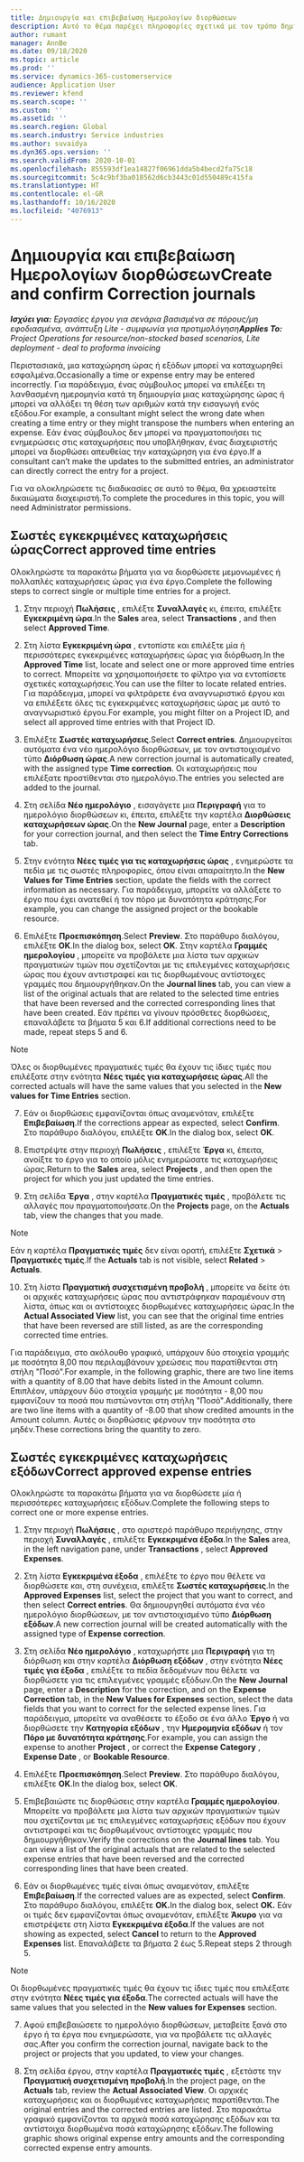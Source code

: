 ```yaml
---
title: Δημιουργία και επιβεβαίωση Ημερολογίων διορθώσεων
description: Αυτό το θέμα παρέχει πληροφορίες σχετικά με τον τρόπο δημιουργίας και επιβεβαίωσης ενός ημερολογίου διορθώσεων.
author: rumant
manager: AnnBe
ms.date: 09/18/2020
ms.topic: article
ms.prod: ''
ms.service: dynamics-365-customerservice
audience: Application User
ms.reviewer: kfend
ms.search.scope: ''
ms.custom: ''
ms.assetid: ''
ms.search.region: Global
ms.search.industry: Service industries
ms.author: suvaidya
ms.dyn365.ops.version: ''
ms.search.validFrom: 2020-10-01
ms.openlocfilehash: 855593df1ea14827f06961dda5b4becd2fa75c18
ms.sourcegitcommit: 5c4c9bf3ba018562d6cb3443c01d550489c415fa
ms.translationtype: HT
ms.contentlocale: el-GR
ms.lasthandoff: 10/16/2020
ms.locfileid: "4076913"
---
```

# <a name="create-and-confirm-correction-journals"></a><span data-ttu-id="31ee7-103">Δημιουργία και επιβεβαίωση Ημερολογίων διορθώσεων</span><span class="sxs-lookup"><span data-stu-id="31ee7-103">Create and confirm Correction journals</span></span>

<span data-ttu-id="31ee7-104">_**Ισχύει για:** Εργασίες έργου για σενάρια βασισμένα σε πόρους/μη εφοδιασμένα, ανάπτυξη Lite - συμφωνία για προτιμολόγηση_</span><span class="sxs-lookup"><span data-stu-id="31ee7-104">_**Applies To:** Project Operations for resource/non-stocked based scenarios, Lite deployment - deal to proforma invoicing_</span></span>

<span data-ttu-id="31ee7-105">Περιστασιακά, μια καταχώρηση ώρας ή εξόδων μπορεί να καταχωρηθεί εσφαλμένα.</span><span class="sxs-lookup"><span data-stu-id="31ee7-105">Occasionally a time or expense entry may be entered incorrectly.</span></span> <span data-ttu-id="31ee7-106">Για παράδειγμα, ένας σύμβουλος μπορεί να επιλέξει τη λανθασμένη ημερομηνία κατά τη δημιουργία μιας καταχώρησης ώρας ή μπορεί να αλλάξει τη θέση των αριθμών κατά την εισαγωγή ενός εξόδου.</span><span class="sxs-lookup"><span data-stu-id="31ee7-106">For example, a consultant might select the wrong date when creating a time entry or they might transpose the numbers when entering an expense.</span></span> <span data-ttu-id="31ee7-107">Εάν ένας σύμβουλος δεν μπορεί να πραγματοποιήσει τις ενημερώσεις στις καταχωρήσεις που υποβλήθηκαν, ένας διαχειριστής μπορεί να διορθώσει απευθείας την καταχώρηση για ένα έργο.</span><span class="sxs-lookup"><span data-stu-id="31ee7-107">If a consultant can’t make the updates to the submitted entries, an administrator can directly correct the entry for a project.</span></span>

<span data-ttu-id="31ee7-108">Για να ολοκληρώσετε τις διαδικασίες σε αυτό το θέμα, θα χρειαστείτε δικαιώματα διαχειριστή.</span><span class="sxs-lookup"><span data-stu-id="31ee7-108">To complete the procedures in this topic, you will need Administrator permissions.</span></span>

## <a name="correct-approved-time-entries"></a><span data-ttu-id="31ee7-109">Σωστές εγκεκριμένες καταχωρήσεις ώρας</span><span class="sxs-lookup"><span data-stu-id="31ee7-109">Correct approved time entries</span></span>     

<span data-ttu-id="31ee7-110">Ολοκληρώστε τα παρακάτω βήματα για να διορθώσετε μεμονωμένες ή πολλαπλές καταχωρήσεις ώρας για ένα έργο.</span><span class="sxs-lookup"><span data-stu-id="31ee7-110">Complete the following steps to correct single or multiple time entries for a project.</span></span>

1. <span data-ttu-id="31ee7-111">Στην περιοχή **Πωλήσεις** , επιλέξτε **Συναλλαγές** κι, έπειτα, επιλέξτε **Εγκεκριμένη ώρα**.</span><span class="sxs-lookup"><span data-stu-id="31ee7-111">In the **Sales** area, select **Transactions** , and then select **Approved Time**.</span></span> 

2. <span data-ttu-id="31ee7-112">Στη λίστα **Εγκεκριμένη ώρα** , εντοπίστε και επιλέξτε μία ή περισσότερες εγκεκριμένες καταχωρήσεις ώρας για διόρθωση.</span><span class="sxs-lookup"><span data-stu-id="31ee7-112">In the **Approved Time** list, locate and select one or more approved time entries to correct.</span></span> <span data-ttu-id="31ee7-113">Μπορείτε να χρησιμοποιήσετε το φίλτρο για να εντοπίσετε σχετικές καταχωρήσεις.</span><span class="sxs-lookup"><span data-stu-id="31ee7-113">You can use the filter to locate related entries.</span></span> <span data-ttu-id="31ee7-114">Για παράδειγμα, μπορεί να φιλτράρετε ένα αναγνωριστικό έργου και να επιλέξετε όλες τις εγκεκριμένες καταχωρήσεις ώρας με αυτό το αναγνωριστικό έργου.</span><span class="sxs-lookup"><span data-stu-id="31ee7-114">For example, you might filter on a Project ID, and select all approved time entries with that Project ID.</span></span>

3. <span data-ttu-id="31ee7-115">Επιλέξτε **Σωστές καταχωρήσεις**.</span><span class="sxs-lookup"><span data-stu-id="31ee7-115">Select **Correct entries**.</span></span> <span data-ttu-id="31ee7-116">Δημιουργείται αυτόματα ένα νέο ημερολόγιο διορθώσεων, με τον αντιστοιχισμένο τύπο **Διόρθωση ώρας**.</span><span class="sxs-lookup"><span data-stu-id="31ee7-116">A new correction journal is automatically created, with the assigned type **Time correction**.</span></span> <span data-ttu-id="31ee7-117">Οι καταχωρήσεις που επιλέξατε προστίθενται στο ημερολόγιο.</span><span class="sxs-lookup"><span data-stu-id="31ee7-117">The entries you selected are added to the journal.</span></span> 

4. <span data-ttu-id="31ee7-118">Στη σελίδα **Νέο ημερολόγιο** , εισαγάγετε μια **Περιγραφή** για το ημερολόγιο διορθώσεων κι, έπειτα, επιλέξτε την καρτέλα **Διορθώσεις καταχωρήσεων ώρας**.</span><span class="sxs-lookup"><span data-stu-id="31ee7-118">On the **New Journal** page, enter a **Description** for your correction journal, and then select the **Time Entry Corrections** tab.</span></span>  

5. <span data-ttu-id="31ee7-119">Στην ενότητα **Νέες τιμές για τις καταχωρήσεις ώρας** , ενημερώστε τα πεδία με τις σωστές πληροφορίες, όπου είναι απαραίτητο.</span><span class="sxs-lookup"><span data-stu-id="31ee7-119">In the **New Values for Time Entries** section, update the fields with the correct information as necessary.</span></span> <span data-ttu-id="31ee7-120">Για παράδειγμα, μπορείτε να αλλάξετε το έργο που έχει ανατεθεί ή τον πόρο με δυνατότητα κράτησης.</span><span class="sxs-lookup"><span data-stu-id="31ee7-120">For example, you can change the assigned project or the bookable resource.</span></span>

6. <span data-ttu-id="31ee7-121">Επιλέξτε **Προεπισκόπηση**.</span><span class="sxs-lookup"><span data-stu-id="31ee7-121">Select **Preview**.</span></span> <span data-ttu-id="31ee7-122">Στο παράθυρο διαλόγου, επιλέξτε **OK**.</span><span class="sxs-lookup"><span data-stu-id="31ee7-122">In the dialog box, select **OK**.</span></span> <span data-ttu-id="31ee7-123">Στην καρτέλα **Γραμμές ημερολογίου** , μπορείτε να προβάλετε μια λίστα των αρχικών πραγματικών τιμών που σχετίζονται με τις επιλεγμένες καταχωρήσεις ώρας που έχουν αντιστραφεί και τις διορθωμένους αντίστοιχες γραμμές που δημιουργήθηκαν.</span><span class="sxs-lookup"><span data-stu-id="31ee7-123">On the **Journal lines** tab, you can view a list of the original actuals that are related to the selected time entries that have been reversed and the corrected corresponding lines that have been created.</span></span> <span data-ttu-id="31ee7-124">Εάν πρέπει να γίνουν πρόσθετες διορθώσεις, επαναλάβετε τα βήματα 5 και 6.</span><span class="sxs-lookup"><span data-stu-id="31ee7-124">If additional corrections need to be made, repeat steps 5 and 6.</span></span> 

> [!NOTE]
> <span data-ttu-id="31ee7-125">Όλες οι διορθωμένες πραγματικές τιμές θα έχουν τις ίδιες τιμές που επιλέξατε στην ενότητα **Νέες τιμές για καταχωρήσεις ώρας**.</span><span class="sxs-lookup"><span data-stu-id="31ee7-125">All the corrected actuals will have the same values that you selected in the **New values for Time Entries** section.</span></span>

7. <span data-ttu-id="31ee7-126">Εάν οι διορθώσεις εμφανίζονται όπως αναμενόταν, επιλέξτε **Επιβεβαίωση**.</span><span class="sxs-lookup"><span data-stu-id="31ee7-126">If the corrections appear as expected, select **Confirm**.</span></span> <span data-ttu-id="31ee7-127">Στο παράθυρο διαλόγου, επιλέξτε **OK**.</span><span class="sxs-lookup"><span data-stu-id="31ee7-127">In the dialog box, select **OK**.</span></span>

8. <span data-ttu-id="31ee7-128">Επιστρέψτε στην περιοχή **Πωλήσεις** , επιλέξτε **Έργα** κι, έπειτα, ανοίξτε το έργο για το οποίο μόλις ενημερώσατε τις καταχωρήσεις ώρας.</span><span class="sxs-lookup"><span data-stu-id="31ee7-128">Return to the **Sales** area, select **Projects** , and then open the project for which you just updated the time entries.</span></span> 

9. <span data-ttu-id="31ee7-129">Στη σελίδα **Έργα** , στην καρτέλα **Πραγματικές τιμές** , προβάλετε τις αλλαγές που πραγματοποιήσατε.</span><span class="sxs-lookup"><span data-stu-id="31ee7-129">On the **Projects** page, on the **Actuals** tab, view the changes that you made.</span></span> 

> [!NOTE]
> <span data-ttu-id="31ee7-130">Εάν η καρτέλα **Πραγματικές τιμές** δεν είναι ορατή, επιλέξτε **Σχετικά** > **Πραγματικές τιμές**.</span><span class="sxs-lookup"><span data-stu-id="31ee7-130">If the **Actuals** tab is not visible, select **Related** > **Actuals**.</span></span>  

10. <span data-ttu-id="31ee7-131">Στη λίστα **Πραγματική συσχετισμένη προβολή** , μπορείτε να δείτε ότι οι αρχικές καταχωρήσεις ώρας που αντιστράφηκαν παραμένουν στη λίστα, όπως και οι αντίστοιχες διορθωμένες καταχωρήσεις ώρας.</span><span class="sxs-lookup"><span data-stu-id="31ee7-131">In the **Actual Associated View** list, you can see that the original time entries that have been reversed are still listed, as are the corresponding corrected time entries.</span></span> 

<span data-ttu-id="31ee7-132">Για παράδειγμα, στο ακόλουθο γραφικό, υπάρχουν δύο στοιχεία γραμμής με ποσότητα 8,00 που περιλαμβάνουν χρεώσεις που παρατίθενται στη στήλη "Ποσό".</span><span class="sxs-lookup"><span data-stu-id="31ee7-132">For example, in the following graphic, there are two line items with a quantity of 8.00 that have debits listed in the Amount column.</span></span> <span data-ttu-id="31ee7-133">Επιπλέον, υπάρχουν δύο στοιχεία γραμμής με ποσότητα - 8,00 που εμφανίζουν τα ποσά που πιστώνονται στη στήλη "Ποσό".</span><span class="sxs-lookup"><span data-stu-id="31ee7-133">Additionally, there are two line items with a quantity of -8.00 that show credited amounts in the Amount column.</span></span> <span data-ttu-id="31ee7-134">Αυτές οι διορθώσεις φέρνουν την ποσότητα στο μηδέν.</span><span class="sxs-lookup"><span data-stu-id="31ee7-134">These corrections bring the quantity to zero.</span></span>

 
## <a name="correct-approved-expense-entries"></a><span data-ttu-id="31ee7-135">Σωστές εγκεκριμένες καταχωρήσεις εξόδων</span><span class="sxs-lookup"><span data-stu-id="31ee7-135">Correct approved expense entries</span></span>

<span data-ttu-id="31ee7-136">Ολοκληρώστε τα παρακάτω βήματα για να διορθώσετε μία ή περισσότερες καταχωρήσεις εξόδων.</span><span class="sxs-lookup"><span data-stu-id="31ee7-136">Complete the following steps to correct one or more expense entries.</span></span> 

1. <span data-ttu-id="31ee7-137">Στην περιοχή **Πωλήσεις** , στο αριστερό παράθυρο περιήγησης, στην περιοχή **Συναλλαγές** , επιλέξτε **Εγκεκριμένα έξοδα**.</span><span class="sxs-lookup"><span data-stu-id="31ee7-137">In the **Sales** area, in the left navigation pane, under **Transactions** , select **Approved Expenses**.</span></span>

2. <span data-ttu-id="31ee7-138">Στη λίστα **Εγκεκριμένα έξοδα** , επιλέξτε το έργο που θέλετε να διορθώσετε και, στη συνέχεια, επιλέξτε **Σωστές καταχωρήσεις**.</span><span class="sxs-lookup"><span data-stu-id="31ee7-138">In the **Approved Expenses** list, select the project that you want to correct, and then select **Correct entries**.</span></span> <span data-ttu-id="31ee7-139">Θα δημιουργηθεί αυτόματα ένα νέο ημερολόγιο διορθώσεων, με τον αντιστοιχισμένο τύπο **Διόρθωση εξόδων**.</span><span class="sxs-lookup"><span data-stu-id="31ee7-139">A new correction journal will be created automatically with the assigned type of **Expense correction**.</span></span> 

3. <span data-ttu-id="31ee7-140">Στη σελίδα **Νέο ημερολόγιο** , καταχωρήστε μια **Περιγραφή** για τη διόρθωση και στην καρτέλα **Διόρθωση εξόδων** , στην ενότητα **Νέες τιμές για έξοδα** , επιλέξτε τα πεδία δεδομένων που θέλετε να διορθώσετε για τις επιλεγμένες γραμμές εξόδων.</span><span class="sxs-lookup"><span data-stu-id="31ee7-140">On the **New Journal** page, enter a **Description** for the correction, and on the **Expense Correction** tab, in the **New Values for Expenses** section, select the data fields that you want to correct for the selected expense lines.</span></span> <span data-ttu-id="31ee7-141">Για παράδειγμα, μπορείτε να αναθέσετε το έξοδο σε ένα άλλο **Έργο** ή να διορθώσετε την **Κατηγορία εξόδων** , την **Ημερομηνία εξόδων** ή τον **Πόρο με δυνατότητα κράτησης**.</span><span class="sxs-lookup"><span data-stu-id="31ee7-141">For example, you can assign the expense to another **Project** , or correct the **Expense Category** , **Expense Date** , or **Bookable Resource**.</span></span>

4. <span data-ttu-id="31ee7-142">Επιλέξτε **Προεπισκόπηση**.</span><span class="sxs-lookup"><span data-stu-id="31ee7-142">Select **Preview**.</span></span> <span data-ttu-id="31ee7-143">Στο παράθυρο διαλόγου, επιλέξτε **OK**.</span><span class="sxs-lookup"><span data-stu-id="31ee7-143">In the dialog box, select **OK**.</span></span> 

5. <span data-ttu-id="31ee7-144">Επιβεβαιώστε τις διορθώσεις στην καρτέλα **Γραμμές ημερολογίου**. Μπορείτε να προβάλετε μια λίστα των αρχικών πραγματικών τιμών που σχετίζονται με τις επιλεγμένες καταχωρήσεις εξόδων που έχουν αντιστραφεί και τις διορθωμένους αντίστοιχες γραμμές που δημιουργήθηκαν.</span><span class="sxs-lookup"><span data-stu-id="31ee7-144">Verify the corrections on the **Journal lines** tab. You can view a list of the original actuals that are related to the selected expense entries that have been reversed and the corrected corresponding lines that have been created.</span></span>

6. <span data-ttu-id="31ee7-145">Εάν οι διορθωμένες τιμές είναι όπως αναμενόταν, επιλέξτε **Επιβεβαίωση**.</span><span class="sxs-lookup"><span data-stu-id="31ee7-145">If the corrected values are as expected, select **Confirm**.</span></span> <span data-ttu-id="31ee7-146">Στο παράθυρο διαλόγου, επιλέξτε **OK.**</span><span class="sxs-lookup"><span data-stu-id="31ee7-146">In the dialog box, select **OK.**</span></span> <span data-ttu-id="31ee7-147">Εάν οι τιμές δεν εμφανίζονται όπως αναμενόταν, επιλέξτε **Άκυρο** για να επιστρέψετε στη λίστα **Εγκεκριμένα έξοδα**.</span><span class="sxs-lookup"><span data-stu-id="31ee7-147">If the values are not showing as expected, select **Cancel** to return to the **Approved Expenses** list.</span></span> <span data-ttu-id="31ee7-148">Επαναλάβετε τα βήματα 2 έως 5.</span><span class="sxs-lookup"><span data-stu-id="31ee7-148">Repeat steps 2 through 5.</span></span> 

> [!NOTE]
> <span data-ttu-id="31ee7-149">Οι διορθωμένες πραγματικές τιμές θα έχουν τις ίδιες τιμές που επιλέξατε στην ενότητα **Νέες τιμές για έξοδα**.</span><span class="sxs-lookup"><span data-stu-id="31ee7-149">The corrected actuals will have the same values that you selected in the **New values for Expenses** section.</span></span>

7. <span data-ttu-id="31ee7-150">Αφού επιβεβαιώσετε το ημερολόγιο διορθώσεων, μεταβείτε ξανά στο έργο ή τα έργα που ενημερώσατε, για να προβάλετε τις αλλαγές σας.</span><span class="sxs-lookup"><span data-stu-id="31ee7-150">After you confirm the correction journal, navigate back to the project or projects that you updated, to view your changes.</span></span>  

8. <span data-ttu-id="31ee7-151">Στη σελίδα έργου, στην καρτέλα **Πραγματικές τιμές** , εξετάστε την **Πραγματική συσχετισμένη προβολή**.</span><span class="sxs-lookup"><span data-stu-id="31ee7-151">In the project page, on the **Actuals** tab, review the **Actual Associated View**.</span></span> <span data-ttu-id="31ee7-152">Οι αρχικές καταχωρήσεις και οι διορθωμένες καταχωρήσεις παρατίθενται.</span><span class="sxs-lookup"><span data-stu-id="31ee7-152">The original entries and the corrected entries are listed.</span></span> <span data-ttu-id="31ee7-153">Στο παρακάτω γραφικό εμφανίζονται τα αρχικά ποσά καταχώρησης εξόδων και τα αντίστοιχα διορθωμένα ποσά καταχώρησης εξόδων.</span><span class="sxs-lookup"><span data-stu-id="31ee7-153">The following graphic shows original expense entry amounts and the corresponding corrected expense entry amounts.</span></span> 


